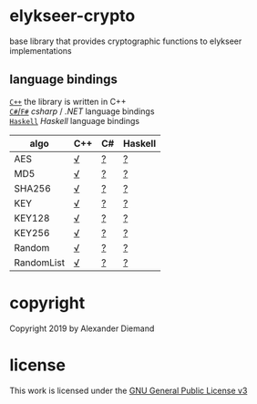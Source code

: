 # elykseer-crypto
base library that provides cryptographic functions to elykseer implementations

## language bindings

[`C++`](../src/cpp)  the library is written in C++  
[`C#`/`F#`](../src/csharp)   _csharp_ / _.NET_ language bindings  
[`Haskell`](../src/haskell) _Haskell_ language bindings  

| algo | C++ | C# | Haskell |  
| ---- | ---- | ---- | ---- |  
| AES | [√](../src/cpp/aes.hpp.md) | [?](../src/csharp/aes.cs.md) | [?](../src/haskell/Aes.hs.md) |  
| MD5 | [√](../src/cpp/md5.hpp.md) | [?](../src/csharp/md5.cs.md) | [?](../src/haskell/Md5.hs.md) |  
| SHA256 | [√](../src/cpp/sha256.hpp.md) | [?](../src/csharp/sha256.cs.md) | [?](../src/haskell/Sha256.hs.md) |  
| KEY | [√](../src/cpp/key.hpp.md) | [?](../src/csharp/key.cs.md) | [?](../src/haskell/Key.hs.md) |  
| KEY128 | [√](../src/cpp/key128.hpp.md) | [?](../src/csharp/key128.cs.md) | [?](../src/haskell/Key128.hs.md) |  
| KEY256 | [√](../src/cpp/key256.hpp.md) | [?](../src/csharp/key256.cs.md) | [?](../src/haskell/Key256.hs.md) |  
| Random | [√](../src/cpp/random.hpp.md) | [?](../src/csharp/random.cs.md) | [?](../src/haskell/Random.hs.md) |  
| RandomList | [√](../src/cpp/randlist.hpp.md) | [?](../src/csharp/randlist.cs.md) | [?](../src/haskell/RandList.hs.md) |  


# copyright

Copyright 2019 by Alexander Diemand

# license

This work is licensed under the 
[GNU General Public License v3](https://www.gnu.org/licenses/gpl.html)

